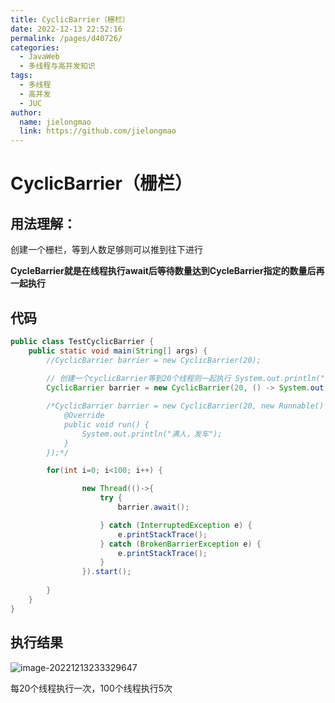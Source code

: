 ```yaml
---
title: CyclicBarrier（栅栏）
date: 2022-12-13 22:52:16
permalink: /pages/d40726/
categories:
  - JavaWeb
  - 多线程与高并发知识
tags:
  - 多线程
  - 高并发
  - JUC
author: 
  name: jielongmao
  link: https://github.com/jielongmao
---
```

# CyclicBarrier（栅栏）

## 用法理解：

创建一个栅栏，等到人数足够则可以推到往下进行

**CycleBarrier就是在线程执行await后等待数量达到CycleBarrier指定的数量后再一起执行**

## 代码

```java
public class TestCyclicBarrier {
    public static void main(String[] args) {
        //CyclicBarrier barrier = new CyclicBarrier(20);
		
        // 创建一个cyclicBarrier等到20个线程则一起执行 System.out.println("满人")
        CyclicBarrier barrier = new CyclicBarrier(20, () -> System.out.println("满人"));

        /*CyclicBarrier barrier = new CyclicBarrier(20, new Runnable() {
            @Override
            public void run() {
                System.out.println("满人，发车");
            }
        });*/

        for(int i=0; i<100; i++) {

                new Thread(()->{
                    try {
                        barrier.await();

                    } catch (InterruptedException e) {
                        e.printStackTrace();
                    } catch (BrokenBarrierException e) {
                        e.printStackTrace();
                    }
                }).start();
            
        }
    }
}

```

## 执行结果

![image-20221213233329647](https://cdn.jsdelivr.net/gh/jielongmao/image_bed@main/blog/image-20221213233329647.png)

每20个线程执行一次，100个线程执行5次